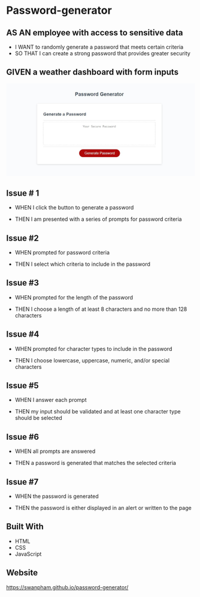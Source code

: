 # Password-generator

## AS AN employee with access to sensitive data

  * I WANT to randomly generate a password that meets certain criteria
  * SO THAT I can create a strong password that provides greater security

## GIVEN a weather dashboard with form inputs

![Alt text](/images/Capture.JPG?raw=true "Optional Title")


## Issue # 1

* WHEN I click the button to generate a password

* THEN I am presented with a series of prompts for password criteria

## Issue #2

* WHEN prompted for password criteria

* THEN I select which criteria to include in the password

## Issue #3

* WHEN prompted for the length of the password

* THEN I choose a length of at least 8 characters and no more than 128 characters

## Issue #4

* WHEN prompted for character types to include in the password

* THEN I choose lowercase, uppercase, numeric, and/or special characters

## Issue #5

* WHEN I answer each prompt

* THEN my input should be validated and at least one character type should be selected

## Issue #6

* WHEN all prompts are answered

* THEN a password is generated that matches the selected criteria

## Issue #7

* WHEN the password is generated

* THEN the password is either displayed in an alert or written to the page

## Built With
* HTML
* CSS
* JavaScript

## Website
https://swanpham.github.io/password-generator/
